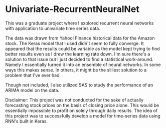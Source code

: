 # Univariate-RecurrentNeuralNet
This was a graduate project where I explored recurrent neural networks with application to univariate time series data.

The data was drawn from Yahoo! Finance historical data for the Amazon stock. The Keras model that I used didn't seem to fully converge. It appeared that the results could be variable as the model kept trying to find better results even as I drew the learning rate down. I'm sure there's a solution to that issue but I just decided to find a statistical work-around. Namely I essentially turned it into an ensemble of neural networks. In some ways this makes sense. In others, it might be the silliest solution to a problem that I've ever had.

Though not included, I also utilized SAS to study the performance of an ARIMA model on the data.

Disclaimer: This project was not conducted for the sake of actually forecasting stock prices on the basis of closing price alone. This would be essentially impossible to profit on solely through daily results. The idea of this project was to successfully develop a model for time-series data using RNN's built in Keras.
